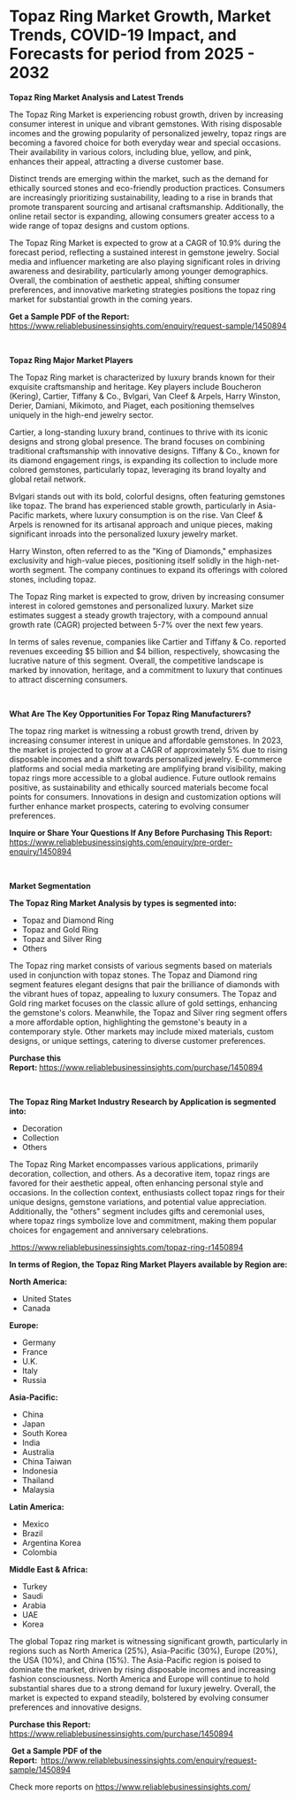 <p><h1>Topaz Ring Market Growth, Market Trends, COVID-19 Impact, and Forecasts for period from 2025 - 2032</h1></p><p><strong>Topaz Ring Market Analysis and Latest Trends</strong></p>
<p><p>The Topaz Ring Market is experiencing robust growth, driven by increasing consumer interest in unique and vibrant gemstones. With rising disposable incomes and the growing popularity of personalized jewelry, topaz rings are becoming a favored choice for both everyday wear and special occasions. Their availability in various colors, including blue, yellow, and pink, enhances their appeal, attracting a diverse customer base.</p><p>Distinct trends are emerging within the market, such as the demand for ethically sourced stones and eco-friendly production practices. Consumers are increasingly prioritizing sustainability, leading to a rise in brands that promote transparent sourcing and artisanal craftsmanship. Additionally, the online retail sector is expanding, allowing consumers greater access to a wide range of topaz designs and custom options.</p><p>The Topaz Ring Market is expected to grow at a CAGR of 10.9% during the forecast period, reflecting a sustained interest in gemstone jewelry. Social media and influencer marketing are also playing significant roles in driving awareness and desirability, particularly among younger demographics. Overall, the combination of aesthetic appeal, shifting consumer preferences, and innovative marketing strategies positions the topaz ring market for substantial growth in the coming years.</p></p>
<p><strong>Get a Sample PDF of the Report:&nbsp;</strong> <a href="https://www.reliablebusinessinsights.com/enquiry/request-sample/1450894?utm_campaign=2271&utm_medium=2&utm_source=Github&utm_content=ia&utm_term=06022025&utm_id=topaz-ring">https://www.reliablebusinessinsights.com/enquiry/request-sample/1450894</a></p>
<p>&nbsp;</p>
<p><strong>Topaz Ring Major Market Players</strong></p>
<p><p>The Topaz Ring market is characterized by luxury brands known for their exquisite craftsmanship and heritage. Key players include Boucheron (Kering), Cartier, Tiffany & Co., Bvlgari, Van Cleef & Arpels, Harry Winston, Derier, Damiani, Mikimoto, and Piaget, each positioning themselves uniquely in the high-end jewelry sector.</p><p>Cartier, a long-standing luxury brand, continues to thrive with its iconic designs and strong global presence. The brand focuses on combining traditional craftsmanship with innovative designs. Tiffany & Co., known for its diamond engagement rings, is expanding its collection to include more colored gemstones, particularly topaz, leveraging its brand loyalty and global retail network.</p><p>Bvlgari stands out with its bold, colorful designs, often featuring gemstones like topaz. The brand has experienced stable growth, particularly in Asia-Pacific markets, where luxury consumption is on the rise. Van Cleef & Arpels is renowned for its artisanal approach and unique pieces, making significant inroads into the personalized luxury jewelry market.</p><p>Harry Winston, often referred to as the "King of Diamonds," emphasizes exclusivity and high-value pieces, positioning itself solidly in the high-net-worth segment. The company continues to expand its offerings with colored stones, including topaz.</p><p>The Topaz Ring market is expected to grow, driven by increasing consumer interest in colored gemstones and personalized luxury. Market size estimates suggest a steady growth trajectory, with a compound annual growth rate (CAGR) projected between 5-7% over the next few years.</p><p>In terms of sales revenue, companies like Cartier and Tiffany & Co. reported revenues exceeding $5 billion and $4 billion, respectively, showcasing the lucrative nature of this segment. Overall, the competitive landscape is marked by innovation, heritage, and a commitment to luxury that continues to attract discerning consumers.</p></p>
<p>&nbsp;</p>
<p><strong>What Are The Key Opportunities For Topaz Ring Manufacturers?</strong></p>
<p><p>The topaz ring market is witnessing a robust growth trend, driven by increasing consumer interest in unique and affordable gemstones. In 2023, the market is projected to grow at a CAGR of approximately 5% due to rising disposable incomes and a shift towards personalized jewelry. E-commerce platforms and social media marketing are amplifying brand visibility, making topaz rings more accessible to a global audience. Future outlook remains positive, as sustainability and ethically sourced materials become focal points for consumers. Innovations in design and customization options will further enhance market prospects, catering to evolving consumer preferences.</p></p>
<p><strong>Inquire or Share Your Questions If Any Before Purchasing This Report:</strong> <a href="https://www.reliablebusinessinsights.com/enquiry/pre-order-enquiry/1450894?utm_campaign=2271&utm_medium=2&utm_source=Github&utm_content=ia&utm_term=06022025&utm_id=topaz-ring">https://www.reliablebusinessinsights.com/enquiry/pre-order-enquiry/1450894</a></p>
<p>&nbsp;</p>
<p><strong>Market Segmentation</strong></p>
<p><strong>The Topaz Ring Market Analysis by types is segmented into:</strong></p>
<p><ul><li>Topaz and Diamond Ring</li><li>Topaz and Gold Ring</li><li>Topaz and Silver Ring</li><li>Others</li></ul></p>
<p><p>The Topaz ring market consists of various segments based on materials used in conjunction with topaz stones. The Topaz and Diamond ring segment features elegant designs that pair the brilliance of diamonds with the vibrant hues of topaz, appealing to luxury consumers. The Topaz and Gold ring market focuses on the classic allure of gold settings, enhancing the gemstone's colors. Meanwhile, the Topaz and Silver ring segment offers a more affordable option, highlighting the gemstone's beauty in a contemporary style. Other markets may include mixed materials, custom designs, or unique settings, catering to diverse customer preferences.</p></p>
<p><strong>Purchase this Report:&nbsp;</strong><a href="https://www.reliablebusinessinsights.com/purchase/1450894?utm_campaign=2271&utm_medium=2&utm_source=Github&utm_content=ia&utm_term=06022025&utm_id=topaz-ring">https://www.reliablebusinessinsights.com/purchase/1450894</a></p>
<p>&nbsp;</p>
<p><strong>The Topaz Ring Market Industry Research by Application is segmented into:</strong></p>
<p><ul><li>Decoration</li><li>Collection</li><li>Others</li></ul></p>
<p><p>The Topaz Ring Market encompasses various applications, primarily decoration, collection, and others. As a decorative item, topaz rings are favored for their aesthetic appeal, often enhancing personal style and occasions. In the collection context, enthusiasts collect topaz rings for their unique designs, gemstone variations, and potential value appreciation. Additionally, the "others" segment includes gifts and ceremonial uses, where topaz rings symbolize love and commitment, making them popular choices for engagement and anniversary celebrations.</p></p>
<p><a href="https://www.reliablebusinessinsights.com/topaz-ring-r1450894?utm_campaign=2271&utm_medium=2&utm_source=Github&utm_content=ia&utm_term=06022025&utm_id=topaz-ring">&nbsp;https://www.reliablebusinessinsights.com/topaz-ring-r1450894</a></p>
<p><strong>In terms of Region, the Topaz Ring Market Players available by Region are:</strong></p>
<p>
    <p> <strong> North America: </strong>
        <ul>
            <li>United States</li>
            <li>Canada</li>
        </ul>
        </p> 
    <p> <strong> Europe: </strong>
        <ul>
            <li>Germany</li>
            <li>France</li>
            <li>U.K.</li>
            <li>Italy</li>
            <li>Russia</li>
        </ul>
        </p> 
    <p> <strong> Asia-Pacific: </strong>
        <ul>
            <li>China</li>
            <li>Japan</li>
            <li>South Korea</li>
            <li>India</li>
            <li>Australia</li>
            <li>China Taiwan</li>
            <li>Indonesia</li>
            <li>Thailand</li>
            <li>Malaysia</li>
        </ul>
        </p> 
    <p> <strong> Latin America: </strong>
        <ul>
            <li>Mexico</li>
            <li>Brazil</li>
            <li>Argentina Korea</li>
            <li>Colombia</li>
        </ul>
        </p> 
    <p> <strong> Middle East & Africa: </strong>
        <ul>
            <li>Turkey</li>
            <li>Saudi</li>
            <li>Arabia</li>
            <li>UAE</li>
            <li>Korea</li>
        </ul>
    </p>
    </p>
<p><p>The global Topaz ring market is witnessing significant growth, particularly in regions such as North America (25%), Asia-Pacific (30%), Europe (20%), the USA (10%), and China (15%). The Asia-Pacific region is poised to dominate the market, driven by rising disposable incomes and increasing fashion consciousness. North America and Europe will continue to hold substantial shares due to a strong demand for luxury jewelry. Overall, the market is expected to expand steadily, bolstered by evolving consumer preferences and innovative designs.</p></p>
<p><strong>Purchase this Report: </strong><a href="https://www.reliablebusinessinsights.com/purchase/1450894?utm_campaign=2271&utm_medium=2&utm_source=Github&utm_content=ia&utm_term=06022025&utm_id=topaz-ring">https://www.reliablebusinessinsights.com/purchase/1450894</a></p>
<p>&nbsp;<strong>Get a Sample PDF of the Report:&nbsp;&nbsp;</strong><a href="https://www.reliablebusinessinsights.com/enquiry/request-sample/1450894?utm_campaign=2271&utm_medium=2&utm_source=Github&utm_content=ia&utm_term=06022025&utm_id=topaz-ring">https://www.reliablebusinessinsights.com/enquiry/request-sample/1450894</a></p>
<p><strong></strong></p>
<p>Check more reports on <a href="https://www.reliablebusinessinsights.com/?utm_campaign=2271&utm_medium=2&utm_source=Github&utm_content=ia&utm_term=06022025&utm_id=topaz-ring">https://www.reliablebusinessinsights.com/</a></p>